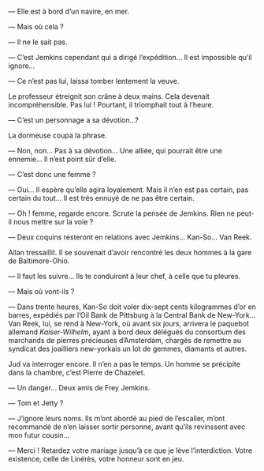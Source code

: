— Elle est à bord d’un navire, en mer.

— Mais où cela ?

— Il ne le sait pas.

— C’est Jemkins cependant qui a dirigé l’expédition… Il est impossible qu’il ignore…

— Ce n’est pas lui, laissa tomber lentement la veuve.

Le professeur étreignit son crâne à deux mains. Cela devenait incompréhensible. Pas lui ! Pourtant, il triomphait tout à l’heure.

— C’est un personnage a sa dévotion…?

La dormeuse coupa la phrase.

— Non, non… Pas à sa dévotion… Une alliée, qui pourrait être une ennemie… Il n’est point sûr d’elle.

— C’est donc une femme ?

— Oui… Il espère qu’elle agira loyalement. Mais il n’en est pas certain, pas certain du tout… Il est très ennuyé de ne pas être certain.

— Oh ! femme, regarde encore. Scrute la pensée de Jemkins. Rien ne peut-il nous mettre sur la voie ?

— Deux coquins resteront en relations avec Jemkins… Kan-So… Van Reek.

Allan tressaillit. Il se souvenait d’avoir rencontré les deux hommes à la gare de Baltimore-Ohio.

— Il faut les suivre… Ils te conduiront à leur chef, à celle que tu pleures.

— Mais où vont-ils ?

— Dans trente heures, Kan-So doit voler dix-sept cents kilogrammes d’or en barres, expédiés par l’Oil Bank de Pittsburg à la Central Bank de New-York… Van Reek, lui, se rend à New-York, où avant six jours, arrivera le paquebot allemand _Kaiser-Wilhelm_, ayant à bord deux délégués du consortium des marchands de pierres précieuses d’Amsterdam, chargés de remettre au syndicat des joailliers new-yorkais un lot de gemmes, diamants et autres.

Jud va interroger encore. Il n’en a pas le temps. Un homme se précipite dans la chambre, c’est Pierre de Chazelet.

— Un danger… Deux amis de Frey Jemkins.

— Tom et Jetty ?

— J’ignore leurs noms. Ils m’ont abordé au pied de l’escalier, m’ont recommandé de n’en laisser sortir personne, avant qu’ils revinssent avec mon futur cousin…

— Merci ! Retardez votre mariage jusqu’à ce que je lève l’interdiction. Votre existence, celle de Linérès, votre honneur sont en jeu.
